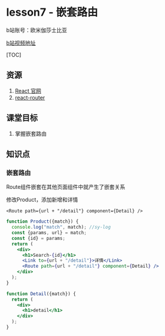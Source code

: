 # lesson7 - 嵌套路由

b站账号：欧米伽莎士比亚

[b站视频地址]()

[TOC]

## 资源

1. [React 官网](https://react.docschina.org/)
2. [react-router](http://react-router.docschina.org/)



## 课堂目标

1. 掌握嵌套路由



## 知识点

### 嵌套路由

Route组件嵌套在其他页面组件中就产生了嵌套关系

修改Product，添加新增和详情

```react
<Route path={url + "/detail"} component={Detail} />
```



```jsx
function Product({match}) {
  console.log("match", match); //sy-log
  const {params, url} = match;
  const {id} = params;
  return (
    <div>
      <h1>Search-{id}</h1>
      <Link to={url + "/detail"}>详情</Link>
      <Route path={url + "/detail"} component={Detail} />
    </div>
  );
}

function Detail({match}) {
  return (
    <div>
      <h1>detail</h1>
    </div>
  );
}
```

